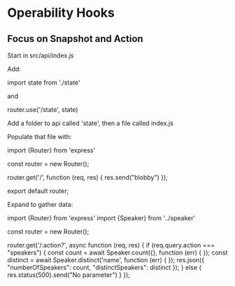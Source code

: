 # Operability Hooks

## Focus on Snapshot and Action

Start in src/api/index.js

Add: 

import state from './state'

and

router.use('/state', state)

Add a folder to api called 'state', then a file called index.js

Populate that file with:

import {Router} from 'express'

const router = new Router();

router.get('/', function (req, res) {
  res.send("blobby")
});

export default router;

Expand to gather data:

import {Router} from 'express'
import {Speaker} from '../speaker'

const router = new Router();

router.get('/:action?', async function (req, res) {
  if (req.query.action === "speakers") {
    const count = await Speaker.count({}, function (err) {
    });
    const distinct = await Speaker.distinct('name', function (err) {
    });
    res.json({
      "numberOfSpeakers": count,
      "distinctSpeakers": distinct
    });
  } else {
    res.status(500).send("No parameter")
  }
});







